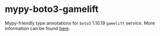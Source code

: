 # mypy-boto3-gamelift

Mypy-friendly type annotations for `boto3` 1.10.19 `gamelift` service.
More information can be found [here](https://github.com/vemel/mypy_boto3).